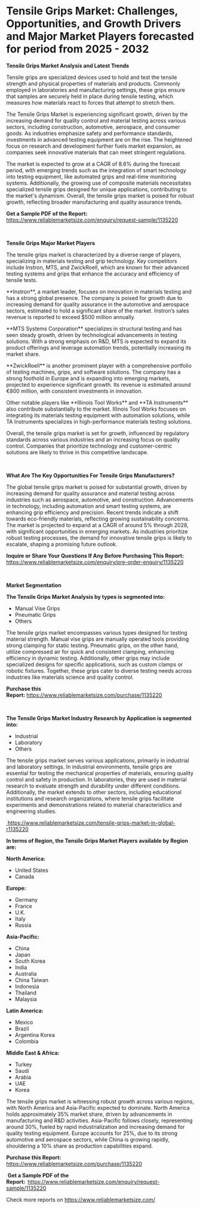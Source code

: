 <p><h1>Tensile Grips Market: Challenges, Opportunities, and Growth Drivers and Major Market Players forecasted for period from 2025 - 2032</h1></p><p><strong>Tensile Grips Market Analysis and Latest Trends</strong></p>
<p><p>Tensile grips are specialized devices used to hold and test the tensile strength and physical properties of materials and products. Commonly employed in laboratories and manufacturing settings, these grips ensure that samples are securely held in place during tensile testing, which measures how materials react to forces that attempt to stretch them. </p><p>The Tensile Grips Market is experiencing significant growth, driven by the increasing demand for quality control and material testing across various sectors, including construction, automotive, aerospace, and consumer goods. As industries emphasize safety and performance standards, investments in advanced testing equipment are on the rise. The heightened focus on research and development further fuels market expansion, as companies seek innovative materials that can meet stringent regulations.</p><p>The market is expected to grow at a CAGR of 8.6% during the forecast period, with emerging trends such as the integration of smart technology into testing equipment, like automated grips and real-time monitoring systems. Additionally, the growing use of composite materials necessitates specialized tensile grips designed for unique applications, contributing to the market's dynamism. Overall, the tensile grips market is poised for robust growth, reflecting broader manufacturing and quality assurance trends.</p></p>
<p><strong>Get a Sample PDF of the Report:&nbsp;</strong> <a href="https://www.reliablemarketsize.com/enquiry/request-sample/1135220?utm_campaign=2952&utm_medium=2&utm_source=Github&utm_content=ia&utm_term=09042025&utm_id=tensile-grips">https://www.reliablemarketsize.com/enquiry/request-sample/1135220</a></p>
<p>&nbsp;</p>
<p><strong>Tensile Grips Major Market Players</strong></p>
<p><p>The tensile grips market is characterized by a diverse range of players, specializing in materials testing and grip technology. Key competitors include Instron, MTS, and ZwickRoell, which are known for their advanced testing systems and grips that enhance the accuracy and efficiency of tensile tests.</p><p>**Instron**, a market leader, focuses on innovation in materials testing and has a strong global presence. The company is poised for growth due to increasing demand for quality assurance in the automotive and aerospace sectors, estimated to hold a significant share of the market. Instron’s sales revenue is reported to exceed $500 million annually.</p><p>**MTS Systems Corporation** specializes in structural testing and has seen steady growth, driven by technological advancements in testing solutions. With a strong emphasis on R&D, MTS is expected to expand its product offerings and leverage automation trends, potentially increasing its market share.</p><p>**ZwickRoell** is another prominent player with a comprehensive portfolio of testing machines, grips, and software solutions. The company has a strong foothold in Europe and is expanding into emerging markets, projected to experience significant growth. Its revenue is estimated around €800 million, with consistent investments in innovation.</p><p>Other notable players like **Illinois Tool Works** and **TA Instruments** also contribute substantially to the market. Illinois Tool Works focuses on integrating its materials testing equipment with automation solutions, while TA Instruments specializes in high-performance materials testing solutions.</p><p>Overall, the tensile grips market is set for growth, influenced by regulatory standards across various industries and an increasing focus on quality control. Companies that prioritize technology and customer-centric solutions are likely to thrive in this competitive landscape.</p></p>
<p>&nbsp;</p>
<p><strong>What Are The Key Opportunities For Tensile Grips Manufacturers?</strong></p>
<p><p>The global tensile grips market is poised for substantial growth, driven by increasing demand for quality assurance and material testing across industries such as aerospace, automotive, and construction. Advancements in technology, including automation and smart testing systems, are enhancing grip efficiency and precision. Recent trends indicate a shift towards eco-friendly materials, reflecting growing sustainability concerns. The market is projected to expand at a CAGR of around 5% through 2028, with significant opportunities in emerging markets. As industries prioritize robust testing processes, the demand for innovative tensile grips is likely to escalate, shaping a promising future outlook.</p></p>
<p><strong>Inquire or Share Your Questions If Any Before Purchasing This Report:</strong> <a href="https://www.reliablemarketsize.com/enquiry/pre-order-enquiry/1135220?utm_campaign=2952&utm_medium=2&utm_source=Github&utm_content=ia&utm_term=09042025&utm_id=tensile-grips">https://www.reliablemarketsize.com/enquiry/pre-order-enquiry/1135220</a></p>
<p>&nbsp;</p>
<p><strong>Market Segmentation</strong></p>
<p><strong>The Tensile Grips Market Analysis by types is segmented into:</strong></p>
<p><ul><li>Manual Vise Grips</li><li>Pneumatic Grips</li><li>Others</li></ul></p>
<p><p>The tensile grips market encompasses various types designed for testing material strength. Manual vise grips are manually operated tools providing strong clamping for static testing. Pneumatic grips, on the other hand, utilize compressed air for quick and consistent clamping, enhancing efficiency in dynamic testing. Additionally, other grips may include specialized designs for specific applications, such as custom clamps or robotic fixtures. Together, these grips cater to diverse testing needs across industries like materials science and quality control.</p></p>
<p><strong>Purchase this Report:&nbsp;</strong><a href="https://www.reliablemarketsize.com/purchase/1135220?utm_campaign=2952&utm_medium=2&utm_source=Github&utm_content=ia&utm_term=09042025&utm_id=tensile-grips">https://www.reliablemarketsize.com/purchase/1135220</a></p>
<p>&nbsp;</p>
<p><strong>The Tensile Grips Market Industry Research by Application is segmented into:</strong></p>
<p><ul><li>Industrial</li><li>Laboratory</li><li>Others</li></ul></p>
<p><p>The tensile grips market serves various applications, primarily in industrial and laboratory settings. In industrial environments, tensile grips are essential for testing the mechanical properties of materials, ensuring quality control and safety in production. In laboratories, they are used in material research to evaluate strength and durability under different conditions. Additionally, the market extends to other sectors, including educational institutions and research organizations, where tensile grips facilitate experiments and demonstrations related to material characteristics and engineering studies.</p></p>
<p><a href="https://www.reliablemarketsize.com/tensile-grips-market-in-global-r1135220?utm_campaign=2952&utm_medium=2&utm_source=Github&utm_content=ia&utm_term=09042025&utm_id=tensile-grips">&nbsp;https://www.reliablemarketsize.com/tensile-grips-market-in-global-r1135220</a></p>
<p><strong>In terms of Region, the Tensile Grips Market Players available by Region are:</strong></p>
<p>
    <p> <strong> North America: </strong>
        <ul>
            <li>United States</li>
            <li>Canada</li>
        </ul>
        </p> 
    <p> <strong> Europe: </strong>
        <ul>
            <li>Germany</li>
            <li>France</li>
            <li>U.K.</li>
            <li>Italy</li>
            <li>Russia</li>
        </ul>
        </p> 
    <p> <strong> Asia-Pacific: </strong>
        <ul>
            <li>China</li>
            <li>Japan</li>
            <li>South Korea</li>
            <li>India</li>
            <li>Australia</li>
            <li>China Taiwan</li>
            <li>Indonesia</li>
            <li>Thailand</li>
            <li>Malaysia</li>
        </ul>
        </p> 
    <p> <strong> Latin America: </strong>
        <ul>
            <li>Mexico</li>
            <li>Brazil</li>
            <li>Argentina Korea</li>
            <li>Colombia</li>
        </ul>
        </p> 
    <p> <strong> Middle East & Africa: </strong>
        <ul>
            <li>Turkey</li>
            <li>Saudi</li>
            <li>Arabia</li>
            <li>UAE</li>
            <li>Korea</li>
        </ul>
    </p>
    </p>
<p><p>The tensile grips market is witnessing robust growth across various regions, with North America and Asia-Pacific expected to dominate. North America holds approximately 35% market share, driven by advancements in manufacturing and R&D activities. Asia-Pacific follows closely, representing around 30%, fueled by rapid industrialization and increasing demand for quality testing equipment. Europe accounts for 25%, due to its strong automotive and aerospace sectors, while China is growing rapidly, shouldering a 10% share as production capabilities expand.</p></p>
<p><strong>Purchase this Report: </strong><a href="https://www.reliablemarketsize.com/purchase/1135220?utm_campaign=2952&utm_medium=2&utm_source=Github&utm_content=ia&utm_term=09042025&utm_id=tensile-grips">https://www.reliablemarketsize.com/purchase/1135220</a></p>
<p>&nbsp;<strong>Get a Sample PDF of the Report:&nbsp;&nbsp;</strong><a href="https://www.reliablemarketsize.com/enquiry/request-sample/1135220?utm_campaign=2952&utm_medium=2&utm_source=Github&utm_content=ia&utm_term=09042025&utm_id=tensile-grips">https://www.reliablemarketsize.com/enquiry/request-sample/1135220</a></p>
<p><strong></strong></p>
<p>Check more reports on <a href="https://www.reliablemarketsize.com/?utm_campaign=2952&utm_medium=2&utm_source=Github&utm_content=ia&utm_term=09042025&utm_id=tensile-grips">https://www.reliablemarketsize.com/</a></p>